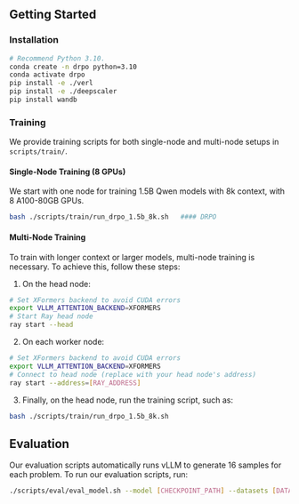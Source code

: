 
## Getting Started
### Installation
```bash
# Recommend Python 3.10.
conda create -n drpo python=3.10
conda activate drpo
pip install -e ./verl
pip install -e ./deepscaler
pip install wandb
```


### Training

We provide training scripts for both single-node and multi-node setups in `scripts/train/`.

#### Single-Node Training (8 GPUs)
We start with one node for training 1.5B Qwen models with 8k context, with 8 A100-80GB GPUs.
```bash
bash ./scripts/train/run_drpo_1.5b_8k.sh   #### DRPO 
```

#### Multi-Node Training

To train with longer context or larger models, multi-node training is necessary. To achieve this, follow these steps:

1. On the head node:
```bash
# Set XFormers backend to avoid CUDA errors
export VLLM_ATTENTION_BACKEND=XFORMERS
# Start Ray head node
ray start --head
```

2. On each worker node:
```bash
# Set XFormers backend to avoid CUDA errors
export VLLM_ATTENTION_BACKEND=XFORMERS
# Connect to head node (replace with your head node's address)
ray start --address=[RAY_ADDRESS]
```

3. Finally, on the head node, run the training script, such as:
```bash
bash ./scripts/train/run_drpo_1.5b_8k.sh
```


## Evaluation

Our evaluation scripts automatically runs vLLM to generate 16 samples for each problem. To run our evaluation scripts, run:
```bash
./scripts/eval/eval_model.sh --model [CHECKPOINT_PATH] --datasets [DATASET1] [DATASET2] --output-dir [OUTPUT_DIR]
```




